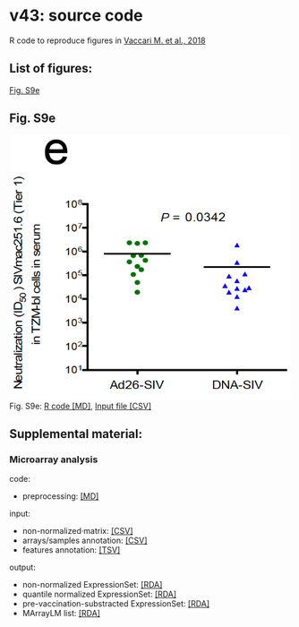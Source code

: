 # v43: source code
R code to reproduce figures in [Vaccari M. et al., 2018](https://www.nature.com/articles/s41591-018-0025-7)

## List of figures:
[Fig. S9e](#fig-s9e)  

## Fig. S9e
![Fig. S9e](figure/VaccariM_2018_NatMed.FigS9e.png)  
Fig. S9e: [R code [MD]](code/20200418_V43.FigS9e.code.md), [Input file [CSV]](input/20200418_V43.FigS9e.input.csv)  
  
## Supplemental material:

### Microarray analysis
code:  
- preprocessing: [[MD]](code/20160105_V43.preprocessing.code.md)  
  
input:  
- non-normalized·matrix: [[CSV]](input/GA_illumina_expression.v43.matrix_non_norm.csv)  
- arrays/samples annotation: [[CSV]](input/GA_illumina_expression.v43.metadata.csv)  
- features annotation: [[TSV]](input/Illumina_HumanHT12_V4.rheMac3.chip)  
  
output:  
- non-normalized ExpressionSet: [[RDA]](output/v43.esetRaw.RData)  
- quantile normalized ExpressionSet: [[RDA]](output/v43.eset.RData)  
- pre-vaccination-substracted ExpressionSet: [[RDA]](output/v43.esetBaselined.RData)  
- MArrayLM list: [[RDA]](output/v43.fits.RData)
